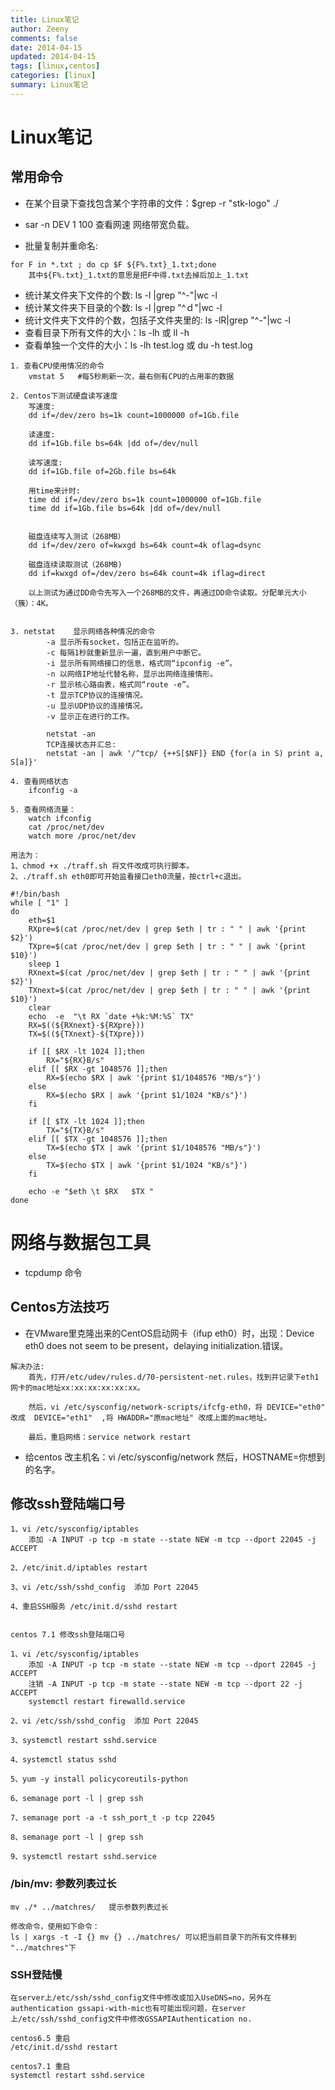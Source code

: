 ```yaml
---
title: Linux笔记
author: Zeeny
comments: false
date: 2014-04-15
updated: 2014-04-15
tags: [linux,centos]
categories: [linux]
summary: Linux笔记
---
```



# Linux笔记

## 常用命令

- 在某个目录下查找包含某个字符串的文件：$grep -r "stk-logo" ./

- sar -n DEV 1 100  查看网速 网络带宽负载。


- 批量复制并重命名:

```
for F in *.txt ; do cp $F ${F%.txt}_1.txt;done 
	其中${F%.txt}_1.txt的意思是把F中得.txt去掉后加上_1.txt
```

- 统计某文件夹下文件的个数: ls -l |grep "^-"|wc -l
- 统计某文件夹下目录的个数: ls -l |grep "^ｄ"|wc -l
- 统计文件夹下文件的个数，包括子文件夹里的: ls -lR|grep "^-"|wc -l
- 查看目录下所有文件的大小：ls -lh   或 ll -h
- 查看单独一个文件的大小：ls -lh test.log  或 du -h test.log

```
1. 查看CPU使用情况的命令
	vmstat 5   #每5秒刷新一次，最右侧有CPU的占用率的数据
	
2. Centos下测试硬盘读写速度
	写速度:
	dd if=/dev/zero bs=1k count=1000000 of=1Gb.file
	
	读速度:
	dd if=1Gb.file bs=64k |dd of=/dev/null
	
	读写速度:
	dd if=1Gb.file of=2Gb.file bs=64k
	
	用time来计时:
	time dd if=/dev/zero bs=1k count=1000000 of=1Gb.file
	time dd if=1Gb.file bs=64k |dd of=/dev/null   
	
	
	磁盘连续写入测试（268MB）
	dd if=/dev/zero of=kwxgd bs=64k count=4k oflag=dsync

	磁盘连续读取测试（268MB)
	dd if=kwxgd of=/dev/zero bs=64k count=4k iflag=direct

	以上测试为通过DD命令先写入一个268MB的文件，再通过DD命令读取。分配单元大小（簇）：4K。
	

3. netstat    显示网络各种情况的命令
		-a 显示所有socket，包括正在监听的。
		-c 每隔1秒就重新显示一遍，直到用户中断它。
		-i 显示所有网络接口的信息，格式同“ipconfig -e”。
		-n 以网络IP地址代替名称，显示出网络连接情形。
		-r 显示核心路由表，格式同“route -e”。
		-t 显示TCP协议的连接情况。
		-u 显示UDP协议的连接情况。
		-v 显示正在进行的工作。
		
		netstat -an
		TCP连接状态并汇总:
		netstat -an | awk '/^tcp/ {++S[$NF]} END {for(a in S) print a, S[a]}'
		
4. 查看网络状态
	ifconfig -a
		
5. 查看网络流量：
	watch ifconfig
	cat /proc/net/dev
	watch more /proc/net/dev
```


```
用法为：
1、chmod +x ./traff.sh 将文件改成可执行脚本。 
2、./traff.sh eth0即可开始监看接口eth0流量，按ctrl+c退出。 

#!/bin/bash
while [ "1" ]
do
	eth=$1
	RXpre=$(cat /proc/net/dev | grep $eth | tr : " " | awk '{print $2}')
	TXpre=$(cat /proc/net/dev | grep $eth | tr : " " | awk '{print $10}')
	sleep 1
	RXnext=$(cat /proc/net/dev | grep $eth | tr : " " | awk '{print $2}')
	TXnext=$(cat /proc/net/dev | grep $eth | tr : " " | awk '{print $10}')
	clear
	echo  -e  "\t RX `date +%k:%M:%S` TX"
	RX=$((${RXnext}-${RXpre}))
	TX=$((${TXnext}-${TXpre}))
 
	if [[ $RX -lt 1024 ]];then
		RX="${RX}B/s"
	elif [[ $RX -gt 1048576 ]];then
		RX=$(echo $RX | awk '{print $1/1048576 "MB/s"}')
	else
		RX=$(echo $RX | awk '{print $1/1024 "KB/s"}')
	fi
 
	if [[ $TX -lt 1024 ]];then
		TX="${TX}B/s"
	elif [[ $TX -gt 1048576 ]];then
		TX=$(echo $TX | awk '{print $1/1048576 "MB/s"}')
	else
		TX=$(echo $TX | awk '{print $1/1024 "KB/s"}')
	fi
 
	echo -e "$eth \t $RX   $TX "
done
```


# 网络与数据包工具

* tcpdump 命令

## Centos方法技巧

* 在VMware里克隆出来的CentOS启动网卡（ifup eth0）时，出现：Device eth0 does not seem to be present，delaying initialization.错误。

```
解决办法:
	首先，打开/etc/udev/rules.d/70-persistent-net.rules，找到并记录下eth1网卡的mac地址xx:xx:xx:xx:xx:xx。

	然后，vi /etc/sysconfig/network-scripts/ifcfg-eth0，将 DEVICE="eth0"  改成  DEVICE="eth1"  ,将 HWADDR="原mac地址" 改成上面的mac地址。

	最后，重启网络：service network restart
```

* 给centos 改主机名：vi /etc/sysconfig/network 然后，HOSTNAME=你想到的名字。


## 修改ssh登陆端口号

```
1、vi /etc/sysconfig/iptables   
	添加 -A INPUT -p tcp -m state --state NEW -m tcp --dport 22045 -j ACCEPT
		
2、/etc/init.d/iptables restart

3、vi /etc/ssh/sshd_config  添加 Port 22045

4、重启SSH服务 /etc/init.d/sshd restart
	
	
centos 7.1 修改ssh登陆端口号
	
1、vi /etc/sysconfig/iptables
	添加 -A INPUT -p tcp -m state --state NEW -m tcp --dport 22045 -j ACCEPT
	注销 -A INPUT -p tcp -m state --state NEW -m tcp --dport 22 -j ACCEPT
	systemctl restart firewalld.service
	
2、vi /etc/ssh/sshd_config  添加 Port 22045
	
3、systemctl restart sshd.service
	
4、systemctl status sshd
	
5、yum -y install policycoreutils-python
	
6、semanage port -l | grep ssh

7、semanage port -a -t ssh_port_t -p tcp 22045

8、semanage port -l | grep ssh

9、systemctl restart sshd.service
```


### /bin/mv: 参数列表过长

```
mv ./* ../matchres/   提示参数列表过长

修改命令，使用如下命令：
ls | xargs -t -I {} mv {} ../matchres/ 可以把当前目录下的所有文件移到 "../matchres"下
```

### SSH登陆慢

```
在server上/etc/ssh/sshd_config文件中修改或加入UseDNS=no，另外在authentication gssapi-with-mic也有可能出现问题，在server上/etc/ssh/sshd_config文件中修改GSSAPIAuthentication no.
	
centos6.5 重启
/etc/init.d/sshd restart
	
centos7.1 重启
systemctl restart sshd.service
```
